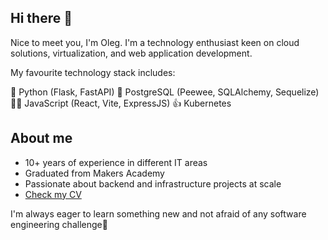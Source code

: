 ## Hi there 👋

Nice to meet you, I'm Oleg. 
I'm a technology enthusiast keen on cloud solutions, virtualization, and web application development.

My favourite technology stack includes:

💪 Python (Flask, FastAPI)
🥇 PostgreSQL (Peewee, SQLAlchemy, Sequelize)
🦸‍♂️ JavaScript (React, Vite, ExpressJS)
👍 Kubernetes

## About me
* 10+ years of experience in different IT areas
* Graduated from Makers Academy
* Passionate about backend and infrastructure projects at scale
* [Check my CV](https://github.com/olnov/olnov/blob/main/Oleg%20Novikov%20CV.pdf)
  
I'm always eager to learn something new and not afraid of any software engineering challenge🤞
